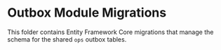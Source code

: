 # Outbox Module Migrations

This folder contains Entity Framework Core migrations that manage the schema for the shared `ops` outbox tables.
